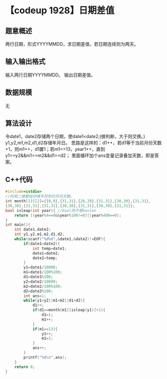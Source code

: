 # 【codeup 1928】日期差值

## 题意概述

两行日期，形式YYYYMMDD，求日期差值，若日期连续则为两天。

## 输入输出格式

输入两行日期YYYYMMDD。
输出日期差值。

## 数据规模

无

## 算法设计

令date1，date2存储两个日期，使date1<date2;(做判断，大于则交换。)
y1,y2,m1,m2,d1,d2存储年月日。
思路是这样的：d1++，若d1等于当前月份天数+1，则m1++，d1置1；若m1==13，year1++，直到y1==y2&&m1==m2&&d1==d2；
里面循环加个ans变量记录叠加天数，即是答案。

## C++代码

```cpp
#include<cstdio>
//利用二维数组存储平闰年的月份天数。
int month[13][2]={{0,0},{31,31},{28,29},{31,31},{30,30},{31,31},
{30,30},{31,31},{31,31},{30,30},{31,31},{30,30},{31,31}};
bool isleap(int year){ //bool而不是boolen
	return ((year%4==0&&year%100!=0)||year%400==0);
}
int main(){
	int date1,date2;
	int y1,y2,m1,m2,d1,d2;
	while(scanf("%d%d",&date1,&date2)!=EOF){
		if(date1>date2){
			int temp=date1;
			date1=date2;
			date2=temp;
		}
		y1=date1/10000;
		m1=date1/100%100;
		d1=date1%100;
		y2=date2/10000;
		m2=date2/100%100;
		d2=date2%100;
		int ans=1;
		while(y1<y2||m1<m2||d1<d2){
			d1++;
			if(d1==month[m1][isleap(y1)]+1){
				d1=1;
				m1++;
			}
			if(m1==13){
				y1++;
				m1=1;
			}
			ans++;
		}
		printf("%d\n",ans);
	}
	return 0;
}
```
